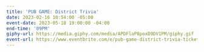 ```yaml
---
title: 'PUB GAME: District Trivia'
date: 2023-02-16 10:54:00 -05:00
event-date: 2023-05-18 19:00:00 -04:00
end-time: '09PM'
giphy-url: https://media.giphy.com/media/APDFlaP8poxD9DV1PM/giphy.gif
event-url: https://www.eventbrite.com/e/pub-game-district-trivia-tickets-624102676907
---
```


